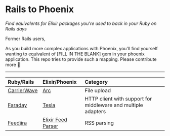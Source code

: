 # Rails to Phoenix

_Find equivalents for Elixir packages you're used to back in your Ruby on Rails days_

Former Rails users,

As you build more complex applications with Phoenix, you'll find yourself wanting to equivalent of [FILL IN THE BLANK] gem in your phoenix application. This repo tries to provide such a mapping. Please contribute more 🙌

* * *

| Ruby/Rails | Elixir/Phoenix | Category |
| :--------- | :------------- | :------- |
| [CarrierWave](https://github.com/carrierwaveuploader/carrierwave) | [Arc](https://github.com/stavro/arc) | File upload |
| [Faraday](https://github.com/lostisland/faraday)  | [Tesla](https://github.com/teamon/tesla) | HTTP client with support for middleware and multiple adapters |
| [Feedjira](https://github.com/feedjira/feedjira) | [Elixir Feed Parser](https://github.com/fdietz/elixir-feed-parser) | RSS parsing |
